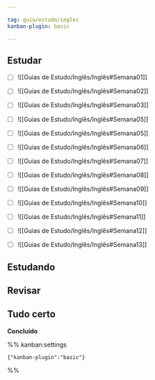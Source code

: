 ```yaml
---

tag: guia/estudo/ingles
kanban-plugin: basic

---
```


## Estudar

- [ ] ![[Guias de Estudo/Inglês/Inglês#Semana01]]
- [ ] ![[Guias de Estudo/Inglês/Inglês#Semana02]]
- [ ] ![[Guias de Estudo/Inglês/Inglês#Semana03]]
- [ ] ![[Guias de Estudo/Inglês/Inglês#Semana05]]
- [ ] ![[Guias de Estudo/Inglês/Inglês#Semana05]]
- [ ] ![[Guias de Estudo/Inglês/Inglês#Semana06]]
- [ ] ![[Guias de Estudo/Inglês/Inglês#Semana07]]
- [ ] ![[Guias de Estudo/Inglês/Inglês#Semana08]]
- [ ] ![[Guias de Estudo/Inglês/Inglês#Semana09]]
- [ ] ![[Guias de Estudo/Inglês/Inglês#Semana10]]
- [ ] ![[Guias de Estudo/Inglês/Inglês#Semana11]]
- [ ] ![[Guias de Estudo/Inglês/Inglês#Semana12]]
- [ ] ![[Guias de Estudo/Inglês/Inglês#Semana13]]


## Estudando



## Revisar



## Tudo certo

**Concluído**




%% kanban:settings
```
{"kanban-plugin":"basic"}
```
%%
